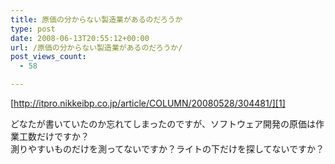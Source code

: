 ```yaml
---
title: 原価の分からない製造業があるのだろうか
type: post
date: 2008-06-13T20:55:12+00:00
url: /原価の分からない製造業があるのだろうか/
post_views_count:
  - 58

---
```

[http://itpro.nikkeibp.co.jp/article/COLUMN/20080528/304481/][1]

どなたが書いていたのか忘れてしまったのですが、ソフトウェア開発の原価は作業工数だけですか？  
測りやすいものだけを測ってないですか？ライトの下だけを探してないですか？

 [1]: http://itpro.nikkeibp.co.jp/article/COLUMN/20080528/304481/ "http://itpro.nikkeibp.co.jp/article/COLUMN/20080528/304481/"